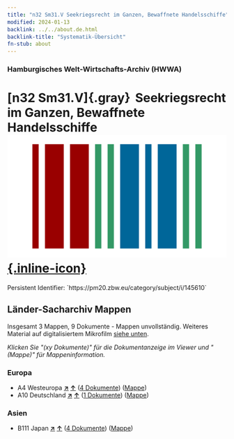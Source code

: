 ```yaml
---
title: "n32 Sm31.V Seekriegsrecht im Ganzen, Bewaffnete Handelsschiffe"
modified: 2024-01-13
backlink: ../../about.de.html
backlink-title: "Systematik-Übersicht"
fn-stub: about
---
```


### Hamburgisches Welt-Wirtschafts-Archiv (HWWA)

# [n32 Sm31.V]{.gray}&#8201; Seekriegsrecht im Ganzen, Bewaffnete Handelsschiffe &#160; [![Wikidata](/images/Wikidata-logo.svg "Wikidata"){.inline-icon}](http://www.wikidata.org/entity/Q104711193)

<div class="hint">Persistent Identifier: `https://pm20.zbw.eu/category/subject/i/145610`</div>







## Länder-Sacharchiv Mappen






Insgesamt 3 Mappen, 9 Dokumente - Mappen unvollständig. Weiteres Material auf digitalisiertem Mikrofilm [siehe unten](#filmsections).

_Klicken Sie "(xy Dokumente)" für die Dokumentanzeige im Viewer und "(Mappe)" für Mappeninformation._




### Europa

- A4 Westeuropa [**&nearr;**](../../../geo/i/140897/about.de.html "Westeuropa (alle Mappen)") [**&uarr;**](../../../geo/about.de.html#A4 "Ländersystematik") (<a href="https://pm20.zbw.eu/iiifview/folder/sh/140897,145610" title="über: Westeuropa : Seekriegsrecht im Ganzen, Bewaffnete Handelsschiffe" target="_blank">4 Dokumente</a>) ([Mappe](../../../../folder/sh/1408xx/140897/1456xx/145610/about.de.html))
- A10 Deutschland [**&nearr;**](../../../geo/i/126128/about.de.html "Deutschland (alle Mappen)") [**&uarr;**](../../../geo/about.de.html#A10 "Ländersystematik") (<a href="https://pm20.zbw.eu/iiifview/folder/sh/126128,145610" title="über: Deutschland : Seekriegsrecht im Ganzen, Bewaffnete Handelsschiffe" target="_blank">1 Dokumente</a>) ([Mappe](../../../../folder/sh/1261xx/126128/1456xx/145610/about.de.html))

### Asien

- B111 Japan [**&nearr;**](../../../geo/i/141272/about.de.html "Japan (alle Mappen)") [**&uarr;**](../../../geo/about.de.html#B111 "Ländersystematik") (<a href="https://pm20.zbw.eu/iiifview/folder/sh/141272,145610" title="über: Japan : Seekriegsrecht im Ganzen, Bewaffnete Handelsschiffe" target="_blank">4 Dokumente</a>) ([Mappe](../../../../folder/sh/1412xx/141272/1456xx/145610/about.de.html))



<a id="filmsections" />














